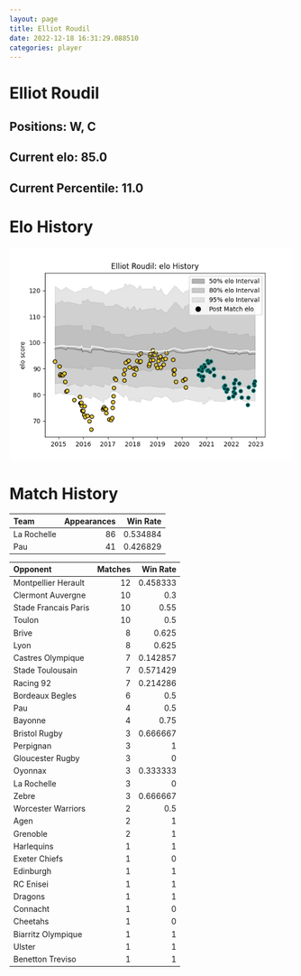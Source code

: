 ```yaml
---  
layout: page  
title: Elliot Roudil  
date: 2022-12-18 16:31:29.088510  
categories: player  
---
```

# Elliot Roudil

## Positions: W, C

## Current elo: 85.0

## Current Percentile: 11.0

# Elo History


![elo history](history_ElliotRoudil.png)
# Match History


| Team        |   Appearances |   Win Rate |
|:------------|--------------:|-----------:|
| La Rochelle |            86 |   0.534884 |
| Pau         |            41 |   0.426829 |

| Opponent             |   Matches |   Win Rate |
|:---------------------|----------:|-----------:|
| Montpellier Herault  |        12 |   0.458333 |
| Clermont Auvergne    |        10 |   0.3      |
| Stade Francais Paris |        10 |   0.55     |
| Toulon               |        10 |   0.5      |
| Brive                |         8 |   0.625    |
| Lyon                 |         8 |   0.625    |
| Castres Olympique    |         7 |   0.142857 |
| Stade Toulousain     |         7 |   0.571429 |
| Racing 92            |         7 |   0.214286 |
| Bordeaux Begles      |         6 |   0.5      |
| Pau                  |         4 |   0.5      |
| Bayonne              |         4 |   0.75     |
| Bristol Rugby        |         3 |   0.666667 |
| Perpignan            |         3 |   1        |
| Gloucester Rugby     |         3 |   0        |
| Oyonnax              |         3 |   0.333333 |
| La Rochelle          |         3 |   0        |
| Zebre                |         3 |   0.666667 |
| Worcester Warriors   |         2 |   0.5      |
| Agen                 |         2 |   1        |
| Grenoble             |         2 |   1        |
| Harlequins           |         1 |   1        |
| Exeter Chiefs        |         1 |   0        |
| Edinburgh            |         1 |   1        |
| RC Enisei            |         1 |   1        |
| Dragons              |         1 |   1        |
| Connacht             |         1 |   0        |
| Cheetahs             |         1 |   0        |
| Biarritz Olympique   |         1 |   1        |
| Ulster               |         1 |   1        |
| Benetton Treviso     |         1 |   1        |